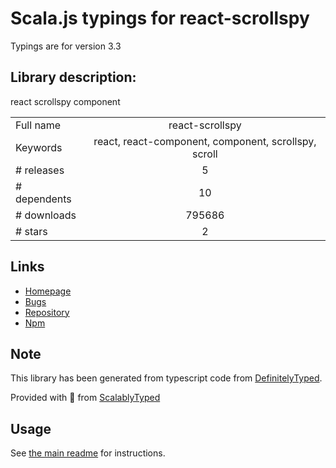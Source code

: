 
# Scala.js typings for react-scrollspy

Typings are for version 3.3

## Library description:
react scrollspy component

|                    |                 |
| ------------------ | :-------------: |
| Full name          | react-scrollspy |
| Keywords           | react, react-component, component, scrollspy, scroll |
| # releases         | 5 |
| # dependents       | 10 |
| # downloads        | 795686 |
| # stars            | 2 |

## Links
- [Homepage](https://github.com/makotot/react-scrollspy#readme)
- [Bugs](https://github.com/makotot/react-scrollspy/issues)
- [Repository](https://github.com/makotot/react-scrollspy)
- [Npm](https://www.npmjs.com/package/react-scrollspy)
    


## Note
This library has been generated from typescript code from [DefinitelyTyped](https://definitelytyped.org).

Provided with :purple_heart: from [ScalablyTyped](https://github.com/oyvindberg/ScalablyTyped)

## Usage
See [the main readme](../../readme.md) for instructions.


